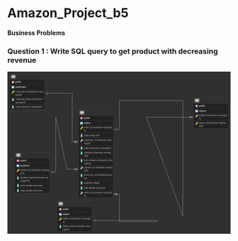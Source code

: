 # Amazon_Project_b5

**Business Problems**

### Question 1 : Write SQL query to get product with decreasing revenue 

![ERD](https://github.com/najirh/amazon_sales_analysis/blob/main/Amazon_erd.png)


